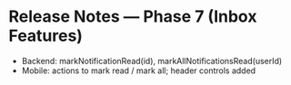 # Release Notes — Phase 7 (Inbox Features)
- Backend: markNotificationRead(id), markAllNotificationsRead(userId)
- Mobile: actions to mark read / mark all; header controls added

